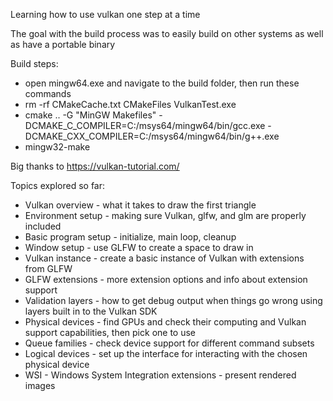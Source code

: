 Learning how to use vulkan one step at a time

The goal with the build process was to easily build on other systems as well as have a portable binary

Build steps:
- open mingw64.exe and navigate to the build folder, then run these commands
- rm -rf CMakeCache.txt CMakeFiles VulkanTest.exe
- cmake .. -G "MinGW Makefiles" -DCMAKE_C_COMPILER=C:/msys64/mingw64/bin/gcc.exe     -DCMAKE_CXX_COMPILER=C:/msys64/mingw64/bin/g++.exe
- mingw32-make

Big thanks to https://vulkan-tutorial.com/



Topics explored so far:
- Vulkan overview - what it takes to draw the first triangle
- Environment setup - making sure Vulkan, glfw, and glm are properly included
- Basic program setup - initialize, main loop, cleanup
- Window setup - use GLFW to create a space to draw in
- Vulkan instance - create a basic instance of Vulkan with extensions from GLFW
- GLFW extensions - more extension options and info about extension support
- Validation layers - how to get debug output when things go wrong using layers built in to the Vulkan SDK
- Physical devices - find GPUs and check their computing and Vulkan support capabilities, then pick one to use
- Queue families - check device support for different command subsets
- Logical devices - set up the interface for interacting with the chosen physical device
- WSI - Windows System Integration extensions - present rendered images
